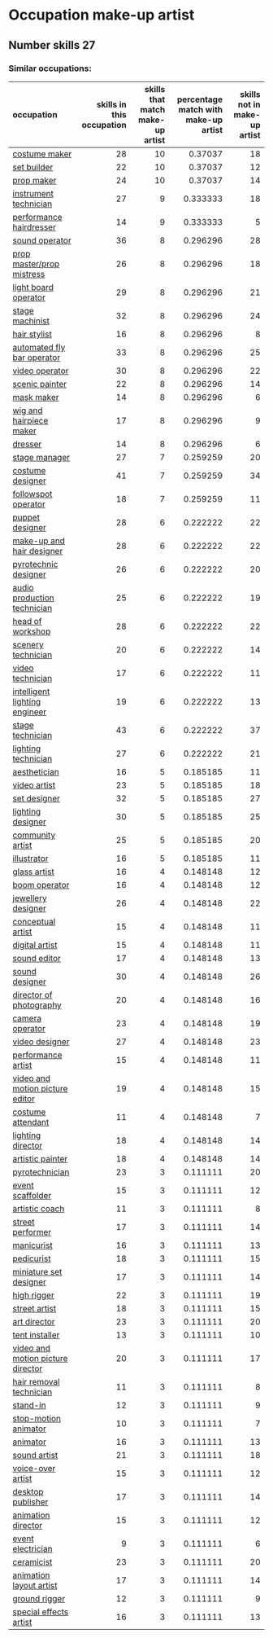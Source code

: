 # Occupation make-up artist
## Number skills 27
### Similar occupations:
| occupation                                                                |   skills in this occupation |   skills that match make-up artist |   percentage match with make-up artist |   skills not in make-up artist |
|:--------------------------------------------------------------------------|----------------------------:|-----------------------------------:|---------------------------------------:|-------------------------------:|
| [costume maker](costume_maker.md)                                         |                          28 |                                 10 |                               0.37037  |                             18 |
| [set builder](set_builder.md)                                             |                          22 |                                 10 |                               0.37037  |                             12 |
| [prop maker](prop_maker.md)                                               |                          24 |                                 10 |                               0.37037  |                             14 |
| [instrument technician](instrument_technician.md)                         |                          27 |                                  9 |                               0.333333 |                             18 |
| [performance hairdresser](performance_hairdresser.md)                     |                          14 |                                  9 |                               0.333333 |                              5 |
| [sound operator](sound_operator.md)                                       |                          36 |                                  8 |                               0.296296 |                             28 |
| [prop master/prop mistress](prop_master-prop_mistress.md)                 |                          26 |                                  8 |                               0.296296 |                             18 |
| [light board operator](light_board_operator.md)                           |                          29 |                                  8 |                               0.296296 |                             21 |
| [stage machinist](stage_machinist.md)                                     |                          32 |                                  8 |                               0.296296 |                             24 |
| [hair stylist](hair_stylist.md)                                           |                          16 |                                  8 |                               0.296296 |                              8 |
| [automated fly bar operator](automated_fly_bar_operator.md)               |                          33 |                                  8 |                               0.296296 |                             25 |
| [video operator](video_operator.md)                                       |                          30 |                                  8 |                               0.296296 |                             22 |
| [scenic painter](scenic_painter.md)                                       |                          22 |                                  8 |                               0.296296 |                             14 |
| [mask maker](mask_maker.md)                                               |                          14 |                                  8 |                               0.296296 |                              6 |
| [wig and hairpiece maker](wig_and_hairpiece_maker.md)                     |                          17 |                                  8 |                               0.296296 |                              9 |
| [dresser](dresser.md)                                                     |                          14 |                                  8 |                               0.296296 |                              6 |
| [stage manager](stage_manager.md)                                         |                          27 |                                  7 |                               0.259259 |                             20 |
| [costume designer](costume_designer.md)                                   |                          41 |                                  7 |                               0.259259 |                             34 |
| [followspot operator](followspot_operator.md)                             |                          18 |                                  7 |                               0.259259 |                             11 |
| [puppet designer](puppet_designer.md)                                     |                          28 |                                  6 |                               0.222222 |                             22 |
| [make-up and hair designer](make-up_and_hair_designer.md)                 |                          28 |                                  6 |                               0.222222 |                             22 |
| [pyrotechnic designer](pyrotechnic_designer.md)                           |                          26 |                                  6 |                               0.222222 |                             20 |
| [audio production technician](audio_production_technician.md)             |                          25 |                                  6 |                               0.222222 |                             19 |
| [head of workshop](head_of_workshop.md)                                   |                          28 |                                  6 |                               0.222222 |                             22 |
| [scenery technician](scenery_technician.md)                               |                          20 |                                  6 |                               0.222222 |                             14 |
| [video technician](video_technician.md)                                   |                          17 |                                  6 |                               0.222222 |                             11 |
| [intelligent lighting engineer](intelligent_lighting_engineer.md)         |                          19 |                                  6 |                               0.222222 |                             13 |
| [stage technician](stage_technician.md)                                   |                          43 |                                  6 |                               0.222222 |                             37 |
| [lighting technician](lighting_technician.md)                             |                          27 |                                  6 |                               0.222222 |                             21 |
| [aesthetician](aesthetician.md)                                           |                          16 |                                  5 |                               0.185185 |                             11 |
| [video artist](video_artist.md)                                           |                          23 |                                  5 |                               0.185185 |                             18 |
| [set designer](set_designer.md)                                           |                          32 |                                  5 |                               0.185185 |                             27 |
| [lighting designer](lighting_designer.md)                                 |                          30 |                                  5 |                               0.185185 |                             25 |
| [community artist](community_artist.md)                                   |                          25 |                                  5 |                               0.185185 |                             20 |
| [illustrator](illustrator.md)                                             |                          16 |                                  5 |                               0.185185 |                             11 |
| [glass artist](glass_artist.md)                                           |                          16 |                                  4 |                               0.148148 |                             12 |
| [boom operator](boom_operator.md)                                         |                          16 |                                  4 |                               0.148148 |                             12 |
| [jewellery designer](jewellery_designer.md)                               |                          26 |                                  4 |                               0.148148 |                             22 |
| [conceptual artist](conceptual_artist.md)                                 |                          15 |                                  4 |                               0.148148 |                             11 |
| [digital artist](digital_artist.md)                                       |                          15 |                                  4 |                               0.148148 |                             11 |
| [sound editor](sound_editor.md)                                           |                          17 |                                  4 |                               0.148148 |                             13 |
| [sound designer](sound_designer.md)                                       |                          30 |                                  4 |                               0.148148 |                             26 |
| [director of photography](director_of_photography.md)                     |                          20 |                                  4 |                               0.148148 |                             16 |
| [camera operator](camera_operator.md)                                     |                          23 |                                  4 |                               0.148148 |                             19 |
| [video designer](video_designer.md)                                       |                          27 |                                  4 |                               0.148148 |                             23 |
| [performance artist](performance_artist.md)                               |                          15 |                                  4 |                               0.148148 |                             11 |
| [video and motion picture editor](video_and_motion_picture_editor.md)     |                          19 |                                  4 |                               0.148148 |                             15 |
| [costume attendant](costume_attendant.md)                                 |                          11 |                                  4 |                               0.148148 |                              7 |
| [lighting director](lighting_director.md)                                 |                          18 |                                  4 |                               0.148148 |                             14 |
| [artistic painter](artistic_painter.md)                                   |                          18 |                                  4 |                               0.148148 |                             14 |
| [pyrotechnician](pyrotechnician.md)                                       |                          23 |                                  3 |                               0.111111 |                             20 |
| [event scaffolder](event_scaffolder.md)                                   |                          15 |                                  3 |                               0.111111 |                             12 |
| [artistic coach](artistic_coach.md)                                       |                          11 |                                  3 |                               0.111111 |                              8 |
| [street performer](street_performer.md)                                   |                          17 |                                  3 |                               0.111111 |                             14 |
| [manicurist](manicurist.md)                                               |                          16 |                                  3 |                               0.111111 |                             13 |
| [pedicurist](pedicurist.md)                                               |                          18 |                                  3 |                               0.111111 |                             15 |
| [miniature set designer](miniature_set_designer.md)                       |                          17 |                                  3 |                               0.111111 |                             14 |
| [high rigger](high_rigger.md)                                             |                          22 |                                  3 |                               0.111111 |                             19 |
| [street artist](street_artist.md)                                         |                          18 |                                  3 |                               0.111111 |                             15 |
| [art director](art_director.md)                                           |                          23 |                                  3 |                               0.111111 |                             20 |
| [tent installer](tent_installer.md)                                       |                          13 |                                  3 |                               0.111111 |                             10 |
| [video and motion picture director](video_and_motion_picture_director.md) |                          20 |                                  3 |                               0.111111 |                             17 |
| [hair removal technician](hair_removal_technician.md)                     |                          11 |                                  3 |                               0.111111 |                              8 |
| [stand-in](stand-in.md)                                                   |                          12 |                                  3 |                               0.111111 |                              9 |
| [stop-motion animator](stop-motion_animator.md)                           |                          10 |                                  3 |                               0.111111 |                              7 |
| [animator](animator.md)                                                   |                          16 |                                  3 |                               0.111111 |                             13 |
| [sound artist](sound_artist.md)                                           |                          21 |                                  3 |                               0.111111 |                             18 |
| [voice-over artist](voice-over_artist.md)                                 |                          15 |                                  3 |                               0.111111 |                             12 |
| [desktop publisher](desktop_publisher.md)                                 |                          17 |                                  3 |                               0.111111 |                             14 |
| [animation director](animation_director.md)                               |                          15 |                                  3 |                               0.111111 |                             12 |
| [event electrician](event_electrician.md)                                 |                           9 |                                  3 |                               0.111111 |                              6 |
| [ceramicist](ceramicist.md)                                               |                          23 |                                  3 |                               0.111111 |                             20 |
| [animation layout artist](animation_layout_artist.md)                     |                          17 |                                  3 |                               0.111111 |                             14 |
| [ground rigger](ground_rigger.md)                                         |                          12 |                                  3 |                               0.111111 |                              9 |
| [special effects artist](special_effects_artist.md)                       |                          16 |                                  3 |                               0.111111 |                             13 |
